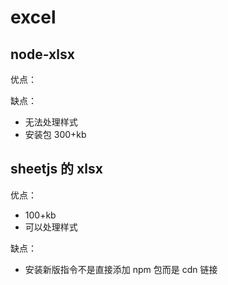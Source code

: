 # excel

## node-xlsx

优点：

缺点：

- 无法处理样式
- 安装包 300+kb

## sheetjs 的 xlsx

优点：

- 100+kb
- 可以处理样式

缺点：

- 安装新版指令不是直接添加 npm 包而是 cdn 链接
